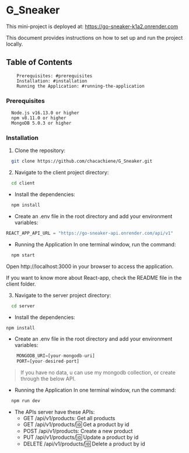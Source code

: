 # G_Sneaker
This mini-project is deployed at: https://go-sneaker-k1a2.onrender.com

This document provides instructions on how to set up and run the project locally.

## Table of Contents
```
    Prerequisites: #prerequisites
    Installation: #installation
    Running the Application: #running-the-application
```
### Prerequisites
```
  Node.js v16.13.0 or higher
  npm v8.11.0 or higher
  MongoDB 5.0.3 or higher
```
### Installation
1. Clone the repository:
```bash
  git clone https://github.com/chacachiene/G_Sneaker.git
```

2. Navigate to the client project directory:
```bash
  cd client
```
- Install the dependencies:
```bash
  npm install
```
- Create an .env file in the root directory and add your environment variables:
``` javascript
REACT_APP_API_URL = "https://go-sneaker-api.onrender.com/api/v1"
```
- Running the Application
In one terminal window, run the command:
```bash
  npm start 
```

Open http://localhost:3000 in your browser to access the application.

If you want to know more about React-app, check the README file in the client folder.

3. Navigate to the server project directory:
```bash
  cd server
```
- Install the dependencies:
```bash
npm install
```
- Create an .env file in the root directory and add your environment variables:
```javascript
    MONGODB_URI=[your-mongodb-uri]
    PORT=[your-desired-port]
```
> If you have no data, u can use my mongodb collection, or create through the below API.
- Running the Application
In one terminal window, run the command:
```bash
  npm run dev
```
- The APIs server have these APIs:
    + GET /api/v1/products: Get all products
    + GET /api/v1/products/:id: Get a product by id
    + POST /api/v1/products: Create a new product
    + PUT /api/v1/products/:id: Update a product by id
    + DELETE /api/v1/products/:id: Delete a product by id
